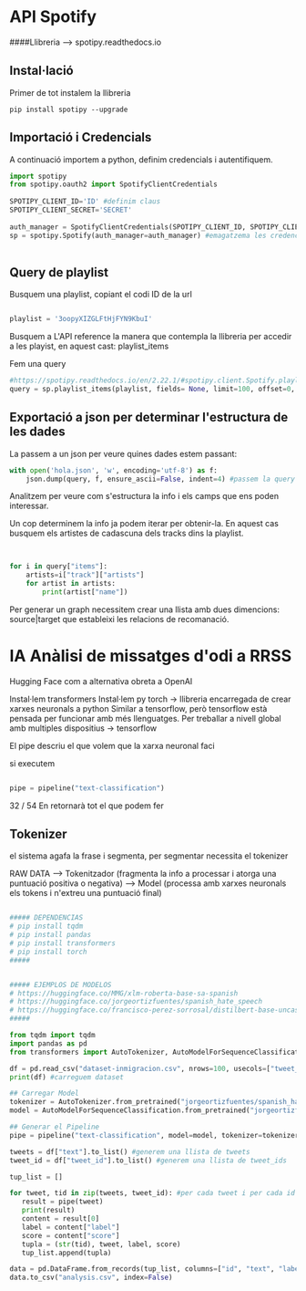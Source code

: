 # API Spotify

####Llibreria --> spotipy.readthedocs.io

## Instal·lació

Primer de tot instalem la llibreria
```
pip install spotipy --upgrade
```

## Importació i Credencials

A continuació importem a python, definim credencials i autentifiquem.

```python
import spotipy  
from spotipy.oauth2 import SpotifyClientCredentials  
  
SPOTIPY_CLIENT_ID='ID' #definim claus  
SPOTIPY_CLIENT_SECRET='SECRET'  
  
auth_manager = SpotifyClientCredentials(SPOTIPY_CLIENT_ID, SPOTIPY_CLIENT_SECRET) #autentiquem  
sp = spotipy.Spotify(auth_manager=auth_manager) #emagatzema les credencials per reutilitzar-les 
   
```
## Query de playlist

Busquem una playlist, copiant el codi ID de la url

```python

playlist = '3oopyXIZGLFtHjFYN9KbuI'
```

Busquem a L'API reference la manera que contempla la llibreria per accedir a les playist, en aquest cast: playlist_items

Fem una query

```python
#https://spotipy.readthedocs.io/en/2.22.1/#spotipy.client.Spotify.playlist_items  
query = sp.playlist_items(playlist, fields= None, limit=100, offset=0, market=None )
```

## Exportació a json per determinar l'estructura de les dades

La passem a un json per veure quines dades estem passant:

```python
with open('hola.json', 'w', encoding='utf-8') as f:  
    json.dump(query, f, ensure_ascii=False, indent=4) #passem la query a un document json. ensure_ascii=False permet emagatzemar emojis
```

Analitzem per veure com s'estructura la info i els camps que ens poden interessar.

Un cop determinem la info ja podem iterar per obtenir-la. En aquest cas busquem els artistes de cadascuna dels tracks dins la playlist.

```python

  
for i in query["items"]:  
    artists=i["track"]["artists"]  
    for artist in artists:  
        print(artist["name"])
```

Per generar un graph necessitem crear una llista amb dues dimencions: source|target
que estableixi les relacions de recomanació.


# IA Anàlisi de missatges d'odi a RRSS 



Hugging Face com a alternativa obreta a OpenAI 

Instal·lem transformers 
Instal·lem py torch -> llibreria encarregada de crear xarxes neuronals a python 
Similar a tensorflow, però tensorflow està pensada per funcionar amb més llenguatges. Per treballar a nivell global amb multiples dispositius -> tensorflow 


El pipe descriu el que volem que la xarxa neuronal faci 

si executem 

```python 

pipe = pipeline("text-classification") 
``` 
32 / 54
En retornarà tot el que podem fer 

## Tokenizer 

el sistema agafa la frase i segmenta, per segmentar necessita el tokenizer 

RAW DATA --> Tokenitzador (fragmenta la info a processar i atorga una puntuació positiva o negativa) --> Model (processa amb xarxes neuronals els tokens i n'extreu una puntuació final) 

```python 

##### DEPENDENCIAS 
# pip install tqdm 
# pip install pandas 
# pip install transformers 
# pip install torch 
##### 


##### EJEMPLOS DE MODELOS 
# https://huggingface.co/MMG/xlm-roberta-base-sa-spanish 
# https://huggingface.co/jorgeortizfuentes/spanish_hate_speech 
# https://huggingface.co/francisco-perez-sorrosal/distilbert-base-uncased-finetuned-with-spanish-tweets-clf 
##### 

from tqdm import tqdm 
import pandas as pd 
from transformers import AutoTokenizer, AutoModelForSequenceClassification, pipeline 

df = pd.read_csv("dataset-inmigracion.csv", nrows=100, usecols=["tweet_id","text"]) 
print(df) #carreguem dataset 

## Carregar Model 
tokenizer = AutoTokenizer.from_pretrained("jorgeortizfuentes/spanish_hate_speech") #agafem el model que volem 
model = AutoModelForSequenceClassification.from_pretrained("jorgeortizfuentes/spanish_hate_speech")#el carreguem 

## Generar el Pipeline 
pipe = pipeline("text-classification", model=model, tokenizer=tokenizer) #el tokenizer és l'encarregat de fragmentar la frase 

tweets = df["text"].to_list() #generem una llista de tweets 
tweet_id = df["tweet_id"].to_list() #generem una llista de tweet_ids 

tup_list = [] 

for tweet, tid in zip(tweets, tweet_id): #per cada tweet i per cada id 
   result = pipe(tweet) 
   print(result) 
   content = result[0] 
   label = content["label"] 
   score = content["score"] 
   tupla = (str(tid), tweet, label, score) 
   tup_list.append(tupla) 

data = pd.DataFrame.from_records(tup_list, columns=["id", "text", "label", "score"]) 
data.to_csv("analysis.csv", index=False) 
